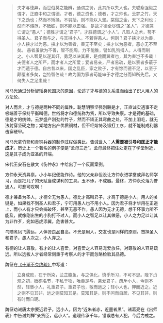 > 夫才与德异，而世俗莫之能辨，通谓之贤，此其所以失人也。夫聪察强毅之谓才，正直中和之谓德。才者，德之资也；德者，才之帅也。云梦之竹，天下之劲也；然而不矫揉，不羽括，则不能以入坚。棠谿之金，天下之利也；然而不熔范，不砥砺，则不能以击强。
是故才德全尽谓之“圣人”，才德兼亡谓之“愚人”；德胜才谓之“君子”，才胜德谓之“小人”。凡取人之术，苟不得圣人、君子而与之，与其得小人，不若得愚人。何则？君子挟才以为善，小人挟才以为恶。挟才以为善者，善无不至矣；挟才以为恶者，恶亦无不至矣。
愚者虽欲为不善，智不能周，力不能胜，譬如乳狗搏人，人得而制之。小人智足以遂其奸，勇足以决其暴，是虎而翼者也，其为害岂不多哉！夫德者人之所严，而才者人之所爱；爱者易亲，严者易疏，是以察者多蔽于才而遗于德。自古昔以来，国之乱臣，家之败子，才有馀而德不足，以至于颠覆者多矣，岂特智伯哉！故为国为家者苟能审于才德之分而知所先后，又何失人之足患哉！

司马光通过分析智瑶身死国灭的原因，论述了才与德的关系进而给出了识人用人的方法论。

对人而言，才与德是两种不同的属性。聪慧明察坚强刚毅是才，正直诚实遇事不走极端善于保持平衡叫德。世俗将才和德统称为贤，所以导致失察。才是德的基础，德是才的统帅。云梦盛产刚劲的竹子，然而不矫正其弯曲之处，不加上羽毛，就无法射穿坚硬之物；棠地方出产优质铜材，但不经熔铸及锻打工序，就不能制成利器击穿硬甲。

司马光拿竹箭和青铜兵器的制作过程做类比，告诫世人：**人需要被引导和匡正才能成才**。历史上一个著名的例子便是“孟母三迁”。孟母最终把住处定在了学堂附近，这是其子成为亚圣的开端。

宋代王安石在散文《伤仲永》中给出了一个反面案例。

方仲永天资异禀，小小年纪便能作诗。他的父亲非但没让方仲永进学堂或拜名师学习，而是把儿子的天赋当成谋利的工具。玉不琢，不成器。最终，方仲永沦落为普通人，可悲可叹啊！

德才兼备为圣人，才德全无为愚人，德比才高叫君子，才高于德是小人。用人的关键是，如果找不到圣人和君子，宁可用愚人也不用小人。因为君子将才华用在正道上，而小人有才只会搞破坏，甚至无恶不作。愚人因为无才无德，想干坏事力所不能及，就像刚出生的小狗打不过人。而小人之智足以让其做恶，小人之力足以让其为非作歹，宛如恶虎添翼，危害甚大。

鸟随鸾凤飞腾远，人伴贤良品自高。不光是用人，交友也是同样的原则。首择圣人和君子，愚人次之，小人弃之。

有德的让人尊敬，有才的让人喜爱。对喜爱之人容易宠爱放任，对尊敬的人容易疏远。所以选拔人才者经常侧重于考察人的才干而忽略检验其品德。

魏征在[《十渐不克终疏》](https://baike.baidu.com/item/%E5%8D%81%E6%B8%90%E4%B8%8D%E5%85%8B%E7%BB%88%E7%96%8F?fromModule=lemma_search-box)中写道：

> 立身成败，在于所染，兰芷鲍鱼，与之俱化，慎乎所习，不可不思。陛下贞观之初，砥砺名节，不私于物，唯善是与，亲爱君子，疏斥小人，今则不然，轻亵小人，礼重君子。重君子也，敬而远之；轻小人也，狎而近之。近之则不见其非，远之则莫知其是。莫知其是，则不问而自疏，不见其非，则有时而自昵。

魏征劝诫唐太宗要近君子，远小人，因为“近朱者赤，近墨者黑”。诸葛亮在《出师表》中告诫刘禅“亲贤臣，远小人”。道理传承千年，错误总有人犯，今后力戒之。
